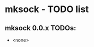 # mksock - TODO list

## mksock 0.0.x TODOs:

* \<none>


<!-- ########################### end of file ########################### -->


